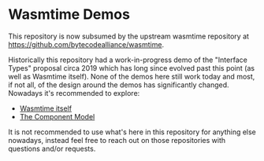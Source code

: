 # Wasmtime Demos

This repository is now subsumed by the upstream wasmtime repository at
https://github.com/bytecodealliance/wasmtime.

Historically this repository had a work-in-progress demo of the "Interface
Types" proposal circa 2019 which has long since evolved past this point (as well
as Wasmtime itself). None of the demos here still work today and most, if not
all, of the design around the demos has significantly changed. Nowadays it's
recommended to explore:

* [Wasmtime itself](https://github.com/bytecodealliance/wasmtime)
* [The Component Model](https://github.com/WebAssembly/component-model)

It is not recommended to use what's here in this repository for anything else
nowadays, instead feel free to reach out on those repositories with questions
and/or requests.
